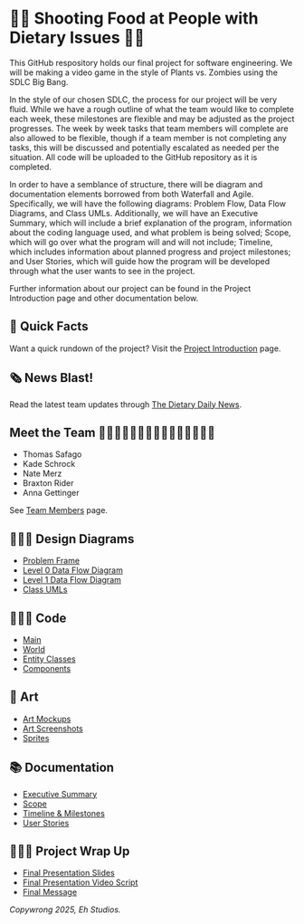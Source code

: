 # 🍦🥜 Shooting Food at People with Dietary Issues 🍩🍞
This GitHub respository holds our final project for software engineering. We will be making a video game in the style of Plants vs. Zombies using the SDLC Big Bang. 

In the style of our chosen SDLC, the process for our project will be very fluid. While we have a rough outline of what the team would like to complete each week, these milestones are flexible and may be adjusted as the project progresses. The week by week tasks that team members will complete are also allowed to be flexible, though if a team member is not completing any tasks, this will be discussed and potentially escalated as needed per the situation. All code will be uploaded to the GitHub repository as it is completed.

In order to have a semblance of structure, there will be diagram and documentation elements borrowed from both Waterfall and Agile. Specifically, we will have the following diagrams: Problem Flow, Data Flow Diagrams, and Class UMLs. Additionally, we will have an Executive Summary, which will include a brief explanation of the program, information about the coding language used, and what problem is being solved; Scope, which will go over what the program will and will not include; Timeline, which includes information about planned progress and project milestones; and User Stories, which will guide how the program will be developed through what the user wants to see in the project.

Further information about our project can be found in the Project Introduction page and other documentation below.

## 📝 Quick Facts
Want a quick rundown of the project? Visit the [Project Introduction](https://github.com/kiffit/Shooting-Food-at-People-with-Dietary-Issues/blob/main/Documentation/Project-Introduction.md) page.

## 🗞️ News Blast!
Read the latest team updates through [The Dietary Daily News](https://github.com/kiffit/Shooting-Food-at-People-with-Dietary-Issues/tree/main/Documentation/News-Updates).

## Meet the Team 🧍🏻‍♂️🧍🏼‍♂️🧍🏼‍♂️🧍🏽‍♂️🧍🏻‍♀️
- Thomas Safago
- Kade Schrock
- Nate Merz
- Braxton Rider
- Anna Gettinger

See [Team Members](https://github.com/kiffit/Shooting-Food-at-People-with-Dietary-Issues/blob/main/Documentation/Team-Members/unredacted_members_pages.pdf) page.

## 👨🏼‍🎨 Design Diagrams
- [Problem Frame](https://github.com/kiffit/Shooting-Food-at-People-with-Dietary-Issues/blob/main/Design/SPWDI-SFAPWDI_Problem_Frame(3).drawio.pdf)
- [Level 0 Data Flow Diagram](https://github.com/kiffit/Shooting-Food-at-People-with-Dietary-Issues/blob/main/Design/SPWDI-SFAPWDI-DFD-LVL0(2).drawio.pdf)
- [Level 1 Data Flow Diagram](https://github.com/kiffit/Shooting-Food-at-People-with-Dietary-Issues/blob/main/Design/SPWDI-SFAPWDI-DFD-LVL1(3).drawio.pdf)
- [Class UMLs](https://github.com/kiffit/Shooting-Food-at-People-with-Dietary-Issues/blob/main/Design/SPWDI-SFAPWDI-Class-UMLs(6).drawio.pdf)

## 🧑🏻‍💻 Code
- [Main](https://github.com/kiffit/Shooting-Food-at-People-with-Dietary-Issues/blob/main/Code/main.cpp)
- [World](https://github.com/kiffit/Shooting-Food-at-People-with-Dietary-Issues/blob/main/Code/World.h)
- [Entity Classes](https://github.com/kiffit/Shooting-Food-at-People-with-Dietary-Issues/tree/main/Code/Entities)
- [Components](https://github.com/kiffit/Shooting-Food-at-People-with-Dietary-Issues/tree/main/Code/Components)

## 🎨 Art 
- [Art Mockups](https://github.com/kiffit/Shooting-Food-at-People-with-Dietary-Issues/tree/main/Design/Art-Mockups)
- [Art Screenshots](https://github.com/kiffit/Shooting-Food-at-People-with-Dietary-Issues/tree/main/Design/Art-Screenshots)
- [Sprites](https://github.com/kiffit/Shooting-Food-at-People-with-Dietary-Issues/tree/main/Design/Sprites)

## 📚 Documentation
- [Executive Summary](https://github.com/kiffit/Shooting-Food-at-People-with-Dietary-Issues/blob/main/Documentation/Executive-Summary.md)
- [Scope](https://github.com/kiffit/Shooting-Food-at-People-with-Dietary-Issues/blob/main/Documentation/Scope.md)
- [Timeline & Milestones](https://github.com/kiffit/Shooting-Food-at-People-with-Dietary-Issues/tree/main/Documentation/Timeline)
- [User Stories](https://github.com/kiffit/Shooting-Food-at-People-with-Dietary-Issues/tree/main/Documentation/User-Stories)

## 🕵🏻‍♀️ Project Wrap Up
- [Final Presentation Slides](https://github.com/kiffit/Shooting-Food-at-People-with-Dietary-Issues/tree/main/Documentation/Final-Presentation)
- [Final Presentation Video Script](https://github.com/kiffit/Shooting-Food-at-People-with-Dietary-Issues/blob/main/Documentation/Final-Presentation/final-presentation-video-script.md)
- [Final Message](https://github.com/kiffit/Shooting-Food-at-People-with-Dietary-Issues/blob/main/Documentation/Final-Presentation/final-message.md)

_Copywrong 2025, Eh Studios._
